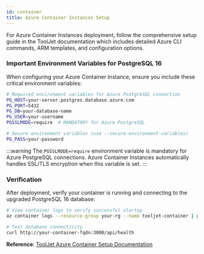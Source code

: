 ```yaml
---
id: container
title: Azure Container Instances Setup
---
```


For Azure Container Instances deployment, follow the comprehensive setup guide in the ToolJet documentation which includes detailed Azure CLI commands, ARM templates, and configuration options.

### Important Environment Variables for PostgreSQL 16

When configuring your Azure Container Instance, ensure you include these critical environment variables:

```bash
# Required environment variables for Azure PostgreSQL connection
PG_HOST=your-server.postgres.database.azure.com
PG_PORT=5432
PG_DB=your-database-name
PG_USER=your-username
PGSSLMODE=require  # MANDATORY for Azure PostgreSQL
```

```bash
# Secure environment variables (use --secure-environment-variables)
PG_PASS=your-password
```

:::warning
The `PGSSLMODE=require` environment variable is mandatory for Azure PostgreSQL connections. Azure Container Instances automatically handles SSL/TLS encryption when this variable is set.
:::

### Verification

After deployment, verify your container is running and connecting to the upgraded PostgreSQL 16 database:

```bash
# View container logs to verify successful startup
az container logs --resource-group your-rg --name tooljet-container | grep "TOOLJET APPLICATION STARTED SUCCESSFULLY"

# Test database connectivity
curl http://your-container-fqdn:3000/api/health
```

**Reference**: [ToolJet Azure Container Setup Documentation](https://docs.tooljet.ai/docs/setup/azure-container)
